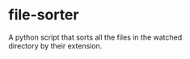 # file-sorter 
A python script that sorts all the files in the watched  
directory by their extension.
